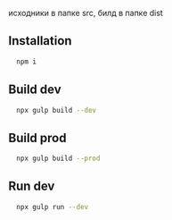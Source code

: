 исходники в папке src, билд в папке dist

## Installation

```bash
  npm i
```
## Build dev

```bash
  npx gulp build --dev
```

## Build prod

```bash
  npx gulp build --prod
```

## Run dev

```bash
  npx gulp run --dev
```